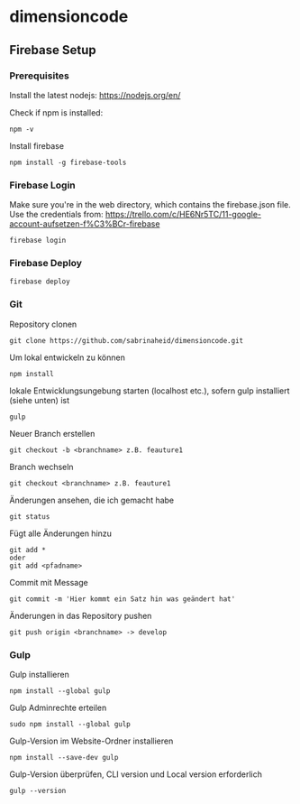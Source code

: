 # dimensioncode

## Firebase Setup

### Prerequisites
Install the latest nodejs: https://nodejs.org/en/

Check if npm is installed:
```
npm -v
```

Install firebase
```
npm install -g firebase-tools
```

### Firebase Login
Make sure you're in the web directory, which contains the firebase.json file.
Use the credentials from: https://trello.com/c/HE6Nr5TC/11-google-account-aufsetzen-f%C3%BCr-firebase
```
firebase login
```

### Firebase Deploy
```
firebase deploy
```

### Git
Repository clonen 
```
git clone https://github.com/sabrinaheid/dimensioncode.git
```

Um lokal entwickeln zu können
```
npm install
```

lokale Entwicklungsungebung starten (localhost etc.), sofern gulp installiert (siehe unten) ist
```
gulp
```

Neuer Branch erstellen
```
git checkout -b <branchname> z.B. feauture1
```

Branch wechseln
```
git checkout <branchname> z.B. feauture1
```


Änderungen ansehen, die ich gemacht habe
```
git status
```

Fügt alle Änderungen hinzu
```
git add *
oder
git add <pfadname>
```

Commit mit Message
```
git commit -m 'Hier kommt ein Satz hin was geändert hat'
```

Änderungen in das Repository pushen
```
git push origin <branchname> -> develop
```


### Gulp
Gulp installieren
```
npm install --global gulp
```
Gulp Adminrechte erteilen
```
sudo npm install --global gulp
```
Gulp-Version im Website-Ordner installieren
```
npm install --save-dev gulp
```
Gulp-Version überprüfen, CLI version und Local version erforderlich
```
gulp --version
```
